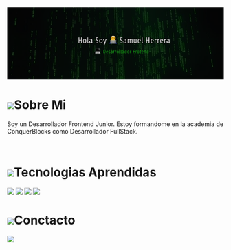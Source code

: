 <img src="./img/head.png">

<br>

<h1> <picture><img src = "https://github.com/7oSkaaa/7oSkaaa/blob/main/Images/about_me.gif?raw=true" width = 30px></picture>Sobre Mi</h1>

<p>Soy un Desarrollador Frontend Junior.
Estoy formandome en la academia de ConquerBlocks como 
Desarrollador FullStack.</p>
<br>

<h1> <picture><img src = "https://github.com/7oSkaaa/7oSkaaa/blob/main/Images/about_me.gif?raw=true" width = 30px></picture>Tecnologias Aprendidas</h1>
<img src="https://img.shields.io/badge/html5-%23E34F26.svg?style=for-the-badge&logo=html5&logoColor=white">
<img src="https://img.shields.io/badge/css3-%231572B6.svg?style=for-the-badge&logo=css3&logoColor=white">
<img src="https://img.shields.io/badge/git-%23F05033.svg?style=for-the-badge&logo=git&logoColor=white">
<img src="https://img.shields.io/badge/github-%23121011.svg?style=for-the-badge&logo=github&logoColor=white">

<br>
<h1> <picture><img src = "https://github.com/7oSkaaa/7oSkaaa/blob/main/Images/about_me.gif?raw=true" width = 30px></picture>Conctacto</h1>
<img src="https://img.shields.io/badge/-samuelherreradiz17@gmail.com-D14836?style=flat&logo=Gmail&logoColor=white"/>
